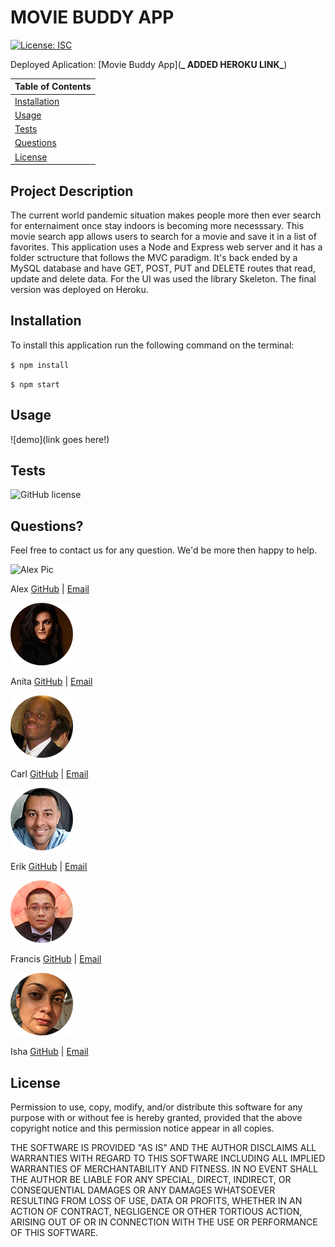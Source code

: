 # MOVIE BUDDY APP

[![License: ISC](https://img.shields.io/badge/License-ISC-blue.svg)](https://opensource.org/licenses/ISC)

Deployed Aplication:
[Movie Buddy App](**_ ADDED HEROKU LINK_**)

| Table of Contents             |
| ----------------------------- |
| [Installation](#Installation) |
| [Usage](#Usage)               |
| [Tests](#Tests)               |
| [Questions](#Questions)       |
| [License](#License)           |

## Project Description

The current world pandemic situation makes people more then ever search for enternaiment once stay indoors is becoming more necesssary. This movie search app allows users to search for a movie and save it in a list of favorites. This application uses a Node and Express web server and it has a folder sctructure that follows the MVC paradigm. It's back ended by a MySQL database and have GET, POST, PUT and DELETE routes that read, update and delete data. For the UI was used the library Skeleton. The final version was deployed on Heroku.

## Installation

To install this application run the following command on the terminal:

`$ npm install`

`$ npm start`

## Usage

![demo](link goes here!)

## Tests

![GitHub license](https://img.shields.io/badge/tests-100%25-success)

## Questions?

Feel free to contact us for any question. We'd be more then happy to help.

![Alex Pic](./public/assets/images/alexss.png)

Alex [GitHub](https://github.com/aafernands) | [Email](alexfernands@outlook.com)

![Anita Pic](./public/assets/images/anitas.png)

Anita [GitHub](https://github.com/Anitta29) | [Email](dananiuta@gmail.com)

![Carl Pic](./public/assets/images/carls.png)

Carl [GitHub](https://github.com/clogerie) | [Email](clogerie@gmail.com)

![Erik Pic](./public/assets/images/eriks.png)

Erik [GitHub](https://github.com/Erikulerio) | [Email](ulerioerik@gmail.com)

![Francis Pic](./public/assets/images/francis.png)

Francis [GitHub](https://github.com/mrpagz) | [Email](francisroy1124@gmail.com)

![Isha Pic](./public/assets/images/ishas.png)

Isha [GitHub](https://github.com/ishakhosla131) | [Email](ishakhosla131@gmail.com)

## License

Permission to use, copy, modify, and/or distribute this software for any purpose with or without fee is hereby granted, provided that the above copyright notice and this permission notice appear in all copies.

THE SOFTWARE IS PROVIDED "AS IS" AND THE AUTHOR DISCLAIMS ALL WARRANTIES WITH REGARD TO THIS SOFTWARE INCLUDING ALL IMPLIED WARRANTIES OF MERCHANTABILITY AND FITNESS. IN NO EVENT SHALL THE AUTHOR BE LIABLE FOR ANY SPECIAL, DIRECT, INDIRECT, OR CONSEQUENTIAL DAMAGES OR ANY DAMAGES WHATSOEVER RESULTING FROM LOSS OF USE, DATA OR PROFITS, WHETHER IN AN ACTION OF CONTRACT, NEGLIGENCE OR OTHER TORTIOUS ACTION, ARISING OUT OF OR IN CONNECTION WITH THE USE OR PERFORMANCE OF THIS SOFTWARE.